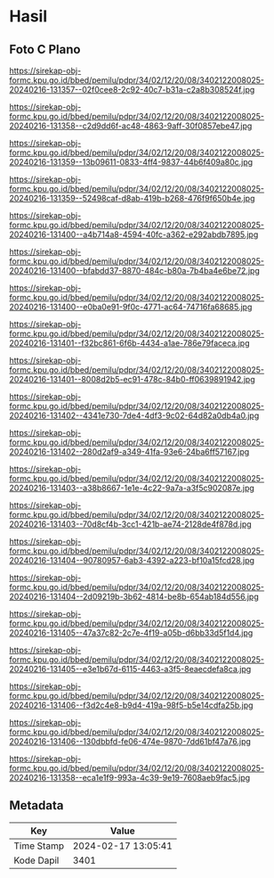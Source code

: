 # Hasil

## Foto C Plano

https://sirekap-obj-formc.kpu.go.id/bbed/pemilu/pdpr/34/02/12/20/08/3402122008025-20240216-131357--02f0cee8-2c92-40c7-b31a-c2a8b308524f.jpg

https://sirekap-obj-formc.kpu.go.id/bbed/pemilu/pdpr/34/02/12/20/08/3402122008025-20240216-131358--c2d9dd6f-ac48-4863-9aff-30f0857ebe47.jpg

https://sirekap-obj-formc.kpu.go.id/bbed/pemilu/pdpr/34/02/12/20/08/3402122008025-20240216-131359--13b09611-0833-4ff4-9837-44b6f409a80c.jpg

https://sirekap-obj-formc.kpu.go.id/bbed/pemilu/pdpr/34/02/12/20/08/3402122008025-20240216-131359--52498caf-d8ab-419b-b268-476f9f650b4e.jpg

https://sirekap-obj-formc.kpu.go.id/bbed/pemilu/pdpr/34/02/12/20/08/3402122008025-20240216-131400--a4b714a8-4594-40fc-a362-e292abdb7895.jpg

https://sirekap-obj-formc.kpu.go.id/bbed/pemilu/pdpr/34/02/12/20/08/3402122008025-20240216-131400--bfabdd37-8870-484c-b80a-7b4ba4e6be72.jpg

https://sirekap-obj-formc.kpu.go.id/bbed/pemilu/pdpr/34/02/12/20/08/3402122008025-20240216-131400--e0ba0e91-9f0c-4771-ac64-74716fa68685.jpg

https://sirekap-obj-formc.kpu.go.id/bbed/pemilu/pdpr/34/02/12/20/08/3402122008025-20240216-131401--f32bc861-6f6b-4434-a1ae-786e79faceca.jpg

https://sirekap-obj-formc.kpu.go.id/bbed/pemilu/pdpr/34/02/12/20/08/3402122008025-20240216-131401--8008d2b5-ec91-478c-84b0-ff0639891942.jpg

https://sirekap-obj-formc.kpu.go.id/bbed/pemilu/pdpr/34/02/12/20/08/3402122008025-20240216-131402--4341e730-7de4-4df3-9c02-64d82a0db4a0.jpg

https://sirekap-obj-formc.kpu.go.id/bbed/pemilu/pdpr/34/02/12/20/08/3402122008025-20240216-131402--280d2af9-a349-41fa-93e6-24ba6ff57167.jpg

https://sirekap-obj-formc.kpu.go.id/bbed/pemilu/pdpr/34/02/12/20/08/3402122008025-20240216-131403--a38b8667-1e1e-4c22-9a7a-a3f5c902087e.jpg

https://sirekap-obj-formc.kpu.go.id/bbed/pemilu/pdpr/34/02/12/20/08/3402122008025-20240216-131403--70d8cf4b-3cc1-421b-ae74-2128de4f878d.jpg

https://sirekap-obj-formc.kpu.go.id/bbed/pemilu/pdpr/34/02/12/20/08/3402122008025-20240216-131404--90780957-6ab3-4392-a223-bf10a15fcd28.jpg

https://sirekap-obj-formc.kpu.go.id/bbed/pemilu/pdpr/34/02/12/20/08/3402122008025-20240216-131404--2d09219b-3b62-4814-be8b-654ab184d556.jpg

https://sirekap-obj-formc.kpu.go.id/bbed/pemilu/pdpr/34/02/12/20/08/3402122008025-20240216-131405--47a37c82-2c7e-4f19-a05b-d6bb33d5f1d4.jpg

https://sirekap-obj-formc.kpu.go.id/bbed/pemilu/pdpr/34/02/12/20/08/3402122008025-20240216-131405--e3e1b67d-6115-4463-a3f5-8eaecdefa8ca.jpg

https://sirekap-obj-formc.kpu.go.id/bbed/pemilu/pdpr/34/02/12/20/08/3402122008025-20240216-131406--f3d2c4e8-b9d4-419a-98f5-b5e14cdfa25b.jpg

https://sirekap-obj-formc.kpu.go.id/bbed/pemilu/pdpr/34/02/12/20/08/3402122008025-20240216-131406--130dbbfd-fe06-474e-9870-7dd61bf47a76.jpg

https://sirekap-obj-formc.kpu.go.id/bbed/pemilu/pdpr/34/02/12/20/08/3402122008025-20240216-131358--eca1e1f9-993a-4c39-9e19-7608aeb9fac5.jpg


## Metadata

| Key        | Value               |
| ---------- | ------------------- |
| Time Stamp | 2024-02-17 13:05:41 |
| Kode Dapil | 3401                |



